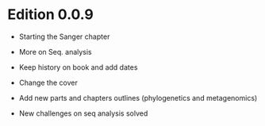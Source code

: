# Edition 0.0.9

- Starting the Sanger chapter

- More on Seq. analysis

- Keep history on book and add dates


- Change the cover

- Add new parts and chapters outlines (phylogenetics and metagenomics)

- New challenges on seq analysis solved